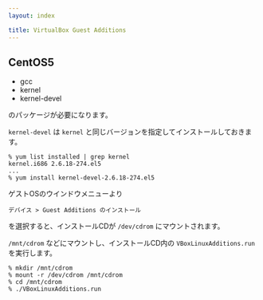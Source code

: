 ```yaml
---
layout: index

title: VirtualBox Guest Additions
---
```


## CentOS5

* gcc
* kernel
* kernel-devel

のパッケージが必要になります。

`kernel-devel` は `kernel` と同じバージョンを指定してインストールしておきます。

    % yum list installed | grep kernel
    kernel.i686 2.6.18-274.el5
    ...
    % yum install kernel-devel-2.6.18-274.el5

ゲストOSのウインドウメニューより

    デバイス > Guest Additions のインストール

を選択すると、インストールCDが `/dev/cdrom` にマウントされます。

`/mnt/cdrom` などにマウントし、インストールCD内の `VBoxLinuxAdditions.run` を実行します。

    % mkdir /mnt/cdrom
    % mount -r /dev/cdrom /mnt/cdrom
    % cd /mnt/cdrom
    % ./VBoxLinuxAdditions.run


